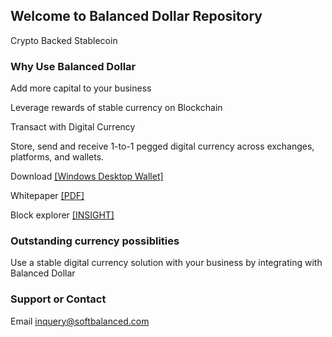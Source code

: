 ## Welcome to Balanced Dollar Repository

Crypto Backed Stablecoin


### Why Use Balanced Dollar

Add more capital to your business

Leverage rewards of stable currency on Blockchain

Transact with Digital Currency

Store, send and receive 1-to-1 pegged digital currency across exchanges, platforms, and wallets.

Download <a href="https://mega.nz/file/6EpnVYQJ#_GPwY3LJfQPic5zsNe9yKzgr_R_E1iZjeA7ntGxUKVE">[Windows Desktop Wallet]</a>

Whitepaper <a href="https://github.com/softbalanced/core/raw/gh-pages/bdollar_launch_whitepaper.pdf">[PDF]</a>

Block explorer <a href="http://softbalanced.com:3001/insight/blocks">[INSIGHT]</a>

### Outstanding currency possiblities
Use a stable digital currency solution with your business by integrating with Balanced Dollar

### Support or Contact

Email inquery@softbalanced.com
